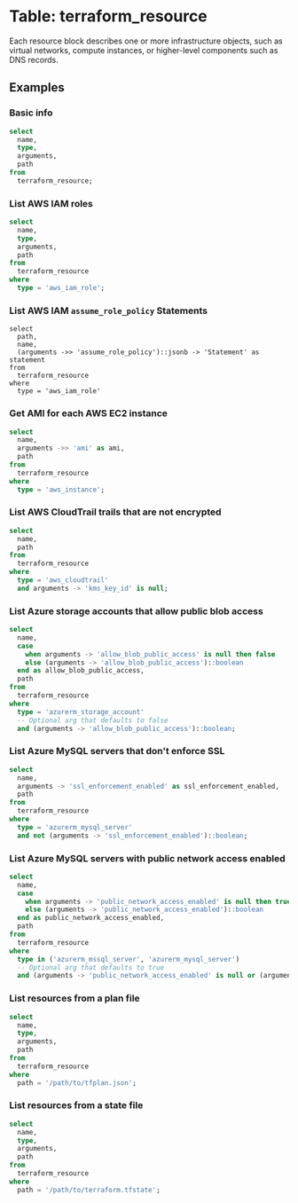 # Table: terraform_resource

Each resource block describes one or more infrastructure objects, such as virtual networks, compute instances, or higher-level components such as DNS records.

## Examples

### Basic info

```sql
select
  name,
  type,
  arguments,
  path
from
  terraform_resource;
```

### List AWS IAM roles

```sql
select
  name,
  type,
  arguments,
  path
from
  terraform_resource
where
  type = 'aws_iam_role';
```

### List AWS IAM `assume_role_policy` Statements

```
select
  path,
  name,
  (arguments ->> 'assume_role_policy')::jsonb -> 'Statement' as statement
from
  terraform_resource
where
  type = 'aws_iam_role'
```

### Get AMI for each AWS EC2 instance

```sql
select
  name,
  arguments ->> 'ami' as ami,
  path
from
  terraform_resource
where
  type = 'aws_instance';
```

### List AWS CloudTrail trails that are not encrypted

```sql
select
  name,
  path
from
  terraform_resource
where
  type = 'aws_cloudtrail'
  and arguments -> 'kms_key_id' is null;
```

### List Azure storage accounts that allow public blob access

```sql
select
  name,
  case
    when arguments -> 'allow_blob_public_access' is null then false
    else (arguments -> 'allow_blob_public_access')::boolean
  end as allow_blob_public_access,
  path
from
  terraform_resource
where
  type = 'azurerm_storage_account'
  -- Optional arg that defaults to false
  and (arguments -> 'allow_blob_public_access')::boolean;
```

### List Azure MySQL servers that don't enforce SSL

```sql
select
  name,
  arguments -> 'ssl_enforcement_enabled' as ssl_enforcement_enabled,
  path
from
  terraform_resource
where
  type = 'azurerm_mysql_server'
  and not (arguments -> 'ssl_enforcement_enabled')::boolean;
```

### List Azure MySQL servers with public network access enabled

```sql
select
  name,
  case
    when arguments -> 'public_network_access_enabled' is null then true
    else (arguments -> 'public_network_access_enabled')::boolean
  end as public_network_access_enabled,
  path
from
  terraform_resource
where
  type in ('azurerm_mssql_server', 'azurerm_mysql_server')
  -- Optional arg that defaults to true
  and (arguments -> 'public_network_access_enabled' is null or (arguments -> 'public_network_access_enabled')::boolean);
```

### List resources from a plan file

```sql
select
  name,
  type,
  arguments,
  path
from
  terraform_resource
where
  path = '/path/to/tfplan.json';
```

### List resources from a state file

```sql
select
  name,
  type,
  arguments,
  path
from
  terraform_resource
where
  path = '/path/to/terraform.tfstate';
```
